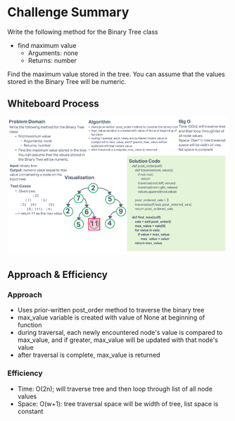 # Challenge Summary

Write the following method for the Binary Tree class

- find maximum value
  - Arguments: none
  - Returns: number

Find the maximum value stored in the tree. You can assume that the values stored in the Binary Tree will be numeric.

## Whiteboard Process

![tree max whiteboard](./tree_max_WB.png)

## Approach & Efficiency

### Approach

- Uses prior-written post_order method to traverse the binary tree
- max_value variable is created with value of None at beginning of function
- during traversal, each newly encountered node's value is compared to max_value, and if greater, max_value will be updated with that node's value
- after traversal is complete, max_value is returned

### Efficiency

- Time: O(2n); will traverse tree and then loop through list of all node values
- Space: O(w+1): tree traversal space will be width of tree, list space is constant
